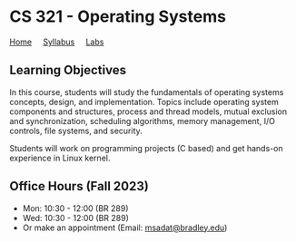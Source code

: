 # CS 321 - Operating Systems

[Home](./README.md) &nbsp;&nbsp;&nbsp; [Syllabus](./syllabus.md)  &nbsp;&nbsp;&nbsp; [Labs](./labs.md)

## Learning Objectives

In this course, students will study the fundamentals of operating systems concepts, design, and implementation. Topics include operating system components and structures, process and thread models, mutual exclusion and synchronization, scheduling algorithms, memory management, I/O controls, file systems, and security.

Students will work on programming projects (C based) and get hands-on experience in Linux kernel. 


## Office Hours (Fall 2023) 
- Mon: 10:30 - 12:00  (BR 289)
- Wed: 10:30 - 12:00  (BR 289)
- Or make an appointment (Email: msadat@bradley.edu)


